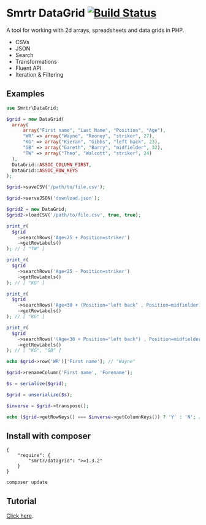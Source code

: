 # Smrtr DataGrid [![Build Status](https://travis-ci.org/smrtr/smrtr-datagrid.png?branch=master)](https://travis-ci.org/smrtr/smrtr-datagrid)

A tool for working with 2d arrays, spreadsheets and data grids in PHP.

 - CSVs
 - JSON
 - Search
 - Transformations
 - Fluent API
 - Iteration & Filtering

## Examples

```php
use Smrtr\DataGrid;

$grid = new DataGrid(
  array(
      array("First name", "Last Name", "Position", "Age"),
      "WR" => array("Wayne", "Rooney", "striker", 27),
      "KG" => array("Kieran", "Gibbs", "left back", 23),
      "GB" => array("Gareth", "Barry", "midfielder", 32),
      "TW" => array("Theo", "Walcott", "striker", 24)
  ),
  DataGrid::ASSOC_COLUMN_FIRST,
  DataGrid::ASSOC_ROW_KEYS
);

$grid->saveCSV('/path/to/file.csv');

$grid->serveJSON('download.json');

$grid2 = new DataGrid;
$grid2->loadCSV('/path/to/file.csv', true, true);

print_r(
  $grid
    ->searchRows('Age<25 + Position=striker')
    ->getRowLabels()
); // [ "TW" ]

print_r(
  $grid
    ->searchRows('Age<25 - Position=striker')
    ->getRowLabels()
); // [ "KG" ]

print_r(
  $grid
    ->searchRows('Age<30 + (Position="left back" , Position=midfielder)')
    ->getRowLabels()
); // [ "KG" ]

print_r(
  $grid
    ->searchRows('(Age<30 + Position="left back") , Position=midfielder')
    ->getRowLabels()
); // [ "KG", "GB" ]

echo $grid->row('WR')['First name']; // "Wayne"

$grid->renameColumn('First name', 'Forename');

$s = serialize($grid);

$grid = unserialize($s);

$inverse = $grid->transpose();

echo ($grid->getRowKeys() === $inverse->getColumnKeys()) ? 'Y' : 'N'; // "Y"
```

## Install with composer

    {
        "require": {
            "smrtr/datagrid": ">=1.3.2"
        }
    }
    
`composer update`

## Tutorial
[Click here](http://datagrid.smrtr.co.uk/tutorial/getting-started).

